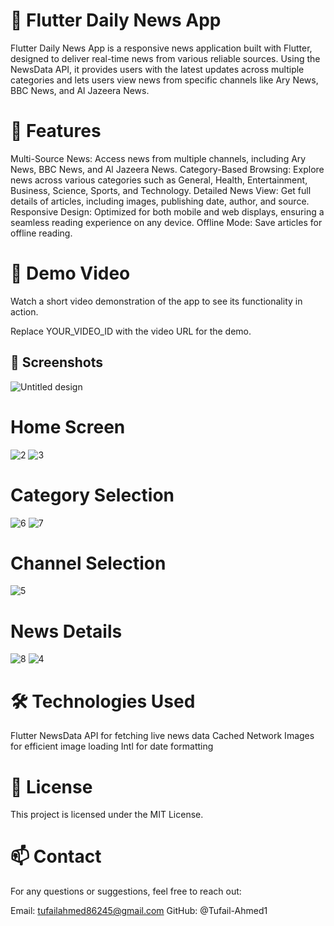# 📰 Flutter Daily News App
Flutter Daily News App is a responsive news application built with Flutter, designed to deliver real-time news from various reliable sources. Using the NewsData API, it provides users with the latest updates across multiple categories and lets users view news from specific channels like Ary News, BBC News, and Al Jazeera News.

# 🌟 Features
Multi-Source News: Access news from multiple channels, including Ary News, BBC News, and Al Jazeera News.
Category-Based Browsing: Explore news across various categories such as General, Health, Entertainment, Business, Science, Sports, and Technology.
Detailed News View: Get full details of articles, including images, publishing date, author, and source.
Responsive Design: Optimized for both mobile and web displays, ensuring a seamless reading experience on any device.
Offline Mode: Save articles for offline reading.
# 🎥 Demo Video
Watch a short video demonstration of the app to see its functionality in action.

Replace YOUR_VIDEO_ID with the video URL for the demo.

## 📸 Screenshots
![Untitled design](https://github.com/user-attachments/assets/0ece7895-41f9-4619-b4a6-52da66eae088)

# Home Screen
![2](https://github.com/user-attachments/assets/8cacdf1b-6226-4a37-98b9-f90113597fa1)
![3](https://github.com/user-attachments/assets/31f74bb6-2b1b-4a32-8aa9-ad2d6c50e1cd)

# Category Selection
![6](https://github.com/user-attachments/assets/d5eb086a-64ef-4c2e-852e-14f0454f5189)
![7](https://github.com/user-attachments/assets/5e31d291-ec7f-412e-8e2b-f5b243f16a95)

# Channel Selection
![5](https://github.com/user-attachments/assets/454e0e7a-7635-417c-8458-c5c8a8088e40)

# News Details
![8](https://github.com/user-attachments/assets/578cc5b0-6619-4f67-888d-e03221b8ce94)
![4](https://github.com/user-attachments/assets/64b5af47-2428-461a-8bcf-86ea59676540)

# 🛠️ Technologies Used
Flutter
NewsData API for fetching live news data
Cached Network Images for efficient image loading
Intl for date formatting
# 📃 License
This project is licensed under the MIT License.

# 📫 Contact
For any questions or suggestions, feel free to reach out:

Email: tufailahmed86245@gmail.com
GitHub: @Tufail-Ahmed1
